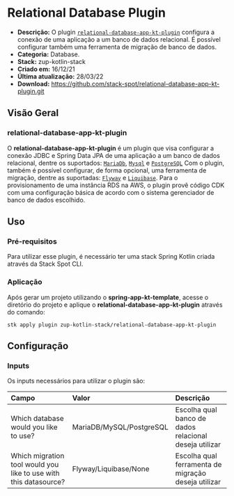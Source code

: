 # Relational Database Plugin

- **Descrição:** O plugin [`relational-database-app-kt-plugin`](https://github.com/stack-spot/relational-database-app-kt-plugin.git) configura a conexão de uma aplicação a um banco de dados relacional. É possível configurar também uma ferramenta de migração de banco de dados.
- **Categoria:** Database.
- **Stack:** zup-kotlin-stack
- **Criado em:** 16/12/21
- **Última atualização:** 28/03/22
- **Download:** https://github.com/stack-spot/relational-database-app-kt-plugin.git

## **Visão Geral**
### **relational-database-app-kt-plugin**

O **relational-database-app-kt-plugin** é um plugin que visa configurar a conexão JDBC e Spring Data JPA de uma aplicação a um banco de dados relacional, dentre os suportados: [`MariaDb`](https://mariadb.org/), [`Mysql`](https://www.mysql.com/) e [`PostgreSQL`](https://www.postgresql.org/)
Com o plugin, também é possível configurar, de forma opcional, uma ferramenta de migração, dentre as suportadas: [`Flyway`](https://flywaydb.org/) e [`Liquibase`](https://liquibase.org/). Para o provisionamento de uma instância RDS na AWS, o plugin provê código CDK com uma configuração básica de acordo com o sistema gerenciador de banco de dados escolhido.

## **Uso**

### **Pré-requisitos**
Para utilizar esse plugin, é necessário ter uma stack Spring Kotlin criada através da Stack Spot CLI.

### **Aplicação**
Após gerar um projeto utilizando o **spring-app-kt-template**, acesse o diretório do projeto e aplique o **relational-database-app-kt-plugin** através do comando:

```
stk apply plugin zup-kotlin-stack/relational-database-app-kt-plugin
```

## **Configuração**

### **Inputs**
Os inputs necessários para utilizar o plugin são:

| **Campo** | **Valor** | **Descrição** |
| :--- | :--- | :--- |
| Which database would you like to use? | MariaDB/MySQL/PostgreSQL | Escolha qual banco de dados relacional deseja utilizar |
| Which migration tool would you like to use with this datasource? | Flyway/Liquibase/None | Escolha qual ferramenta de migração deseja utilizar |

